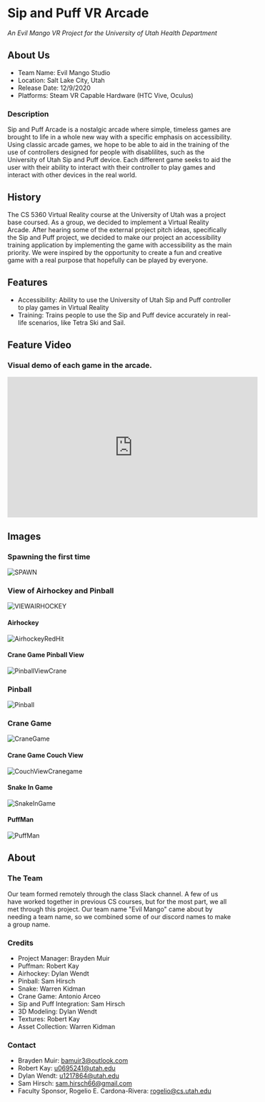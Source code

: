 # Sip and Puff VR Arcade

*An Evil Mango VR Project for the University of Utah Health Department*


## About Us

- Team Name: Evil Mango Studio
- Location: Salt Lake City, Utah
- Release Date: 12/9/2020
- Platforms: Steam VR Capable Hardware (HTC Vive, Oculus)

### Description

Sip and Puff Arcade is a nostalgic arcade where simple, timeless games are brought to life in a whole new way with a specific emphasis on accessibility. Using classic arcade games, we hope to be able to aid in the training of the use of controllers designed for people with disablilites, such as the University of Utah Sip and Puff device. Each different game seeks to aid the user with their ability to interact with their controller to play games and interact with other devices in the real world.

## History

The CS 5360 Virtual Reality course at the University of Utah was a project base coursed. As a group, we decided to implement a Virtual Reality Arcade. After hearing some of the external project pitch ideas, specifically the Sip and Puff project, we decided to make our project an accessibility training application by implementing the game with accessibility as the main priority. We were inspired by the opportunity to create a fun and creative game with a real purpose that hopefully can be played by everyone.


## Features

- Accessibility: Ability to use the University of Utah Sip and Puff controller to play games in Virtual Reality
- Training: Trains people to use the Sip and Puff device accurately in real-life scenarios, like Tetra Ski and Sail.

## Feature Video
### Visual demo of each game in the arcade.
<iframe width="560" height="315" src="https://www.youtube.com/embed/RSS15FFwwLA" frameborder="0" allow="accelerometer; autoplay; clipboard-write; encrypted-media; gyroscope; picture-in-picture" allowfullscreen>
</iframe>

## Images

### Spawning the first time
![SPAWN](./SipAndPuffArcadeImages/MainArcadeSpawn.png)

### View of Airhockey and Pinball
![VIEWAIRHOCKEY](./SipAndPuffArcadeImages/AirhockeySpawnView.png)

#### Airhockey
<img src="./SipAndPuffArcadeImages/AirhockeyRedpuck.png" alt="AirhockeyRedHit">

#### Crane Game Pinball View
<img src="./SipAndPuffArcadeImages/CraneToPinball.png" alt="PinballViewCrane">

### Pinball
<img src="./SipAndPuffArcadeImages/PinballGame.png" alt="Pinball">

### Crane Game
<img src="./SipAndPuffArcadeImages/CraneGame.png" alt="CraneGame">

#### Crane Game Couch View
<img src="./SipAndPuffArcadeImages/CraneBehindCouch.png" alt="CouchViewCranegame">

#### Snake In Game
<img src="./SipAndPuffArcadeImages/SnakeLength2.png" alt="SnakeInGame">

#### PuffMan
<img src="./SipAndPuffArcadeImages/PuffManDeadSpawn.png" alt="PuffMan">

## About

### The Team
Our team formed remotely through the class Slack channel. A few of us have worked together in previous CS courses, but for the most part, we all met through this project. Our team name "Evil Mango" came about by needing a team name, so we combined some of our discord names to make a group name. 

### Credits
- Project Manager: Brayden Muir
- Puffman: Robert Kay
- Airhockey: Dylan Wendt
- Pinball: Sam Hirsch
- Snake: Warren Kidman
- Crane Game: Antonio Arceo
- Sip and Puff Integration: Sam Hirsch
- 3D Modeling: Dylan Wendt
- Textures: Robert Kay
- Asset Collection: Warren Kidman

### Contact
- Brayden Muir: bamuir3@outlook.com
- Robert Kay: u0695241@utah.edu
- Dylan Wendt: u1217864@utah.edu
- Sam Hirsch: sam.hirsch66@gmail.com
- Faculty Sponsor, Rogelio E. Cardona-Rivera: rogelio@cs.utah.edu

